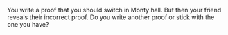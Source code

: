 You write a proof that you should switch in Monty hall. But then your friend reveals their incorrect proof. Do you write another proof or stick with the one you have?

